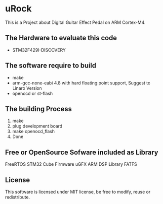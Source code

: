 uRock
=====

This is a Project about Digital Guitar Effect Pedal on ARM Cortex-M4.

The Hardware to evaluate this code
-------------------------

- STM32F429I-DISCOVERY


The software require to build
-----------------------------

* make
* arm-gcc-none-eabi 4.8 with hard floating point support, Suggest to Linaro Version
* openocd or st-flash

The building Process
--------------------

1. make
2. plug development board
3. make openocd_flash
4. Done


Free or OpenSource Sofware included as Library
----------------------------------------------
FreeRTOS
STM32 Cube Firmware
uGFX
ARM DSP Library
FATFS

License
-------

This software is licensed under MIT license, be free to modify, reuse or redistribute.
